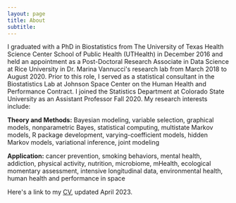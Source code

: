 ```yaml
---
layout: page
title: About 
subtitle: 
---
```


I graduated with a PhD in Biostatistics from The University of Texas Health Science Center School of Public Health (UTHealth) in December 2016 and held an appointment as a Post-Doctoral Research Associate in Data Science at Rice University in Dr. Marina Vannucci's research lab from March 2018 to August 2020. Prior to this role, I served as a statistical consultant in the Biostatistics Lab at Johnson Space Center on the Human Health and Performance Contract. I joined the Statistics Department at Colorado State University as an Assistant Professor Fall 2020. My research interests include:


**Theory and Methods:** Bayesian modeling, variable selection, graphical models, nonparametric Bayes, statistical computing, multistate Markov models, R package development, varying-coefficient models, hidden Markov models, variational inference, joint modeling

**Application:** cancer prevention, smoking behaviors, mental health, addiction, physical activity, nutrition, microbiome, mHealth, ecological momentary assessment, intensive longitudinal data, environmental health, human health and performance in space

Here's a link to my [CV](https://mkoslovsky.github.io/CV.pdf), updated April 2023.
